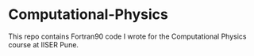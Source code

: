 # Computational-Physics
This repo contains Fortran90 code I wrote for the Computational Physics course at IISER Pune. 
